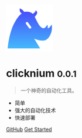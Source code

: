 <!-- _coverpage.md -->

![logo](icon.png)

# clicknium <small>0.0.1</small>

> 一个神奇的自动化工具。

- 简单
- 强大的自动化技术
- 快速部署

[GitHub](https://github.com/k-saihua/clicknium-docs-test)
[Get Started](./doc/quickstart/doc.md)